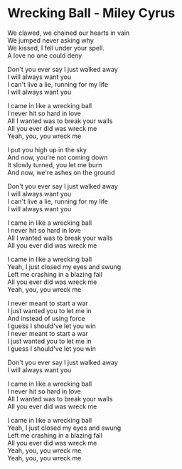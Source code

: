 # Wrecking Ball - Miley Cyrus

We clawed, we chained our hearts in vain\
We jumped never asking why\
We kissed, I fell under your spell.\
A love no one could deny

Don't you ever say I just walked away\
I will always want you\
I can't live a lie, running for my life\
I will always want you

I came in like a wrecking ball\
I never hit so hard in love\
All I wanted was to break your walls\
All you ever did was wreck me\
Yeah, you, you wreck me

I put you high up in the sky\
And now, you're not coming down\
It slowly turned, you let me burn\
And now, we're ashes on the ground

Don't you ever say I just walked away\
I will always want you\
I can't live a lie, running for my life\
I will always want you

I came in like a wrecking ball\
I never hit so hard in love\
All I wanted was to break your walls\
All you ever did was wreck me

I came in like a wrecking ball\
Yeah, I just closed my eyes and swung\
Left me crashing in a blazing fall\
All you ever did was wreck me\
Yeah, you, you wreck me

I never meant to start a war\
I just wanted you to let me in\
And instead of using force\
I guess I should've let you win\
I never meant to start a war\
I just wanted you to let me in\
I guess I should've let you win

Don't you ever say I just walked away\
I will always want you

I came in like a wrecking ball\
I never hit so hard in love\
All I wanted was to break your walls\
All you ever did was wreck me

I came in like a wrecking ball\
Yeah, I just closed my eyes and swung\
Left me crashing in a blazing fall\
All you ever did was wreck me\
Yeah, you, you wreck me\
Yeah, you, you wreck me